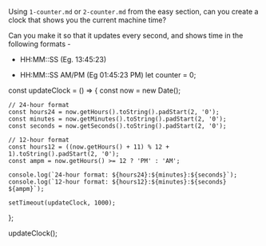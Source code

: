 Using `1-counter.md` or `2-counter.md` from the easy section, can you create a
clock that shows you the current machine time?

Can you make it so that it updates every second, and shows time in the following formats -

- HH:MM::SS (Eg. 13:45:23)

- HH:MM::SS AM/PM (Eg 01:45:23 PM)
  let counter = 0;

const updateClock = () => {
const now = new Date();

    // 24-hour format
    const hours24 = now.getHours().toString().padStart(2, '0');
    const minutes = now.getMinutes().toString().padStart(2, '0');
    const seconds = now.getSeconds().toString().padStart(2, '0');

    // 12-hour format
    const hours12 = ((now.getHours() + 11) % 12 + 1).toString().padStart(2, '0');
    const ampm = now.getHours() >= 12 ? 'PM' : 'AM';

    console.log(`24-hour format: ${hours24}:${minutes}:${seconds}`);
    console.log(`12-hour format: ${hours12}:${minutes}:${seconds} ${ampm}`);

    setTimeout(updateClock, 1000);

};

updateClock();
